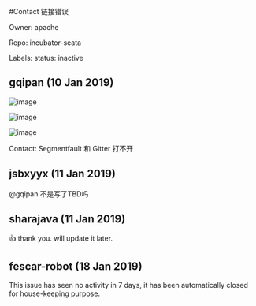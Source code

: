 #Contact 链接错误

Owner: apache

Repo: incubator-seata

Labels: status: inactive 

## gqipan (10 Jan 2019)

![image](https://user-images.githubusercontent.com/13899316/50964983-acd56300-150b-11e9-8549-b8db1c51e66d.png)

![image](https://user-images.githubusercontent.com/13899316/50965047-dc846b00-150b-11e9-9a05-0cd3e6c35c25.png)

![image](https://user-images.githubusercontent.com/13899316/50965062-e1491f00-150b-11e9-9c3f-04e0f1ce460b.png)


Contact: Segmentfault 和 Gitter 打不开

## jsbxyyx (11 Jan 2019)

@gqipan 不是写了TBD吗

## sharajava (11 Jan 2019)

👍 thank you. will update it later.

## fescar-robot (18 Jan 2019)

This issue has seen no activity in 7 days, it has been automatically closed for house-keeping purpose.

